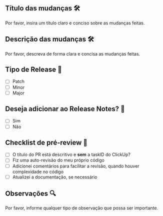 ## Título das mudanças 🛠

<div id="pr-title">
Por favor, insira um título claro e conciso sobre as mudanças feitas.
</div>

## Descrição das mudanças 🛠

<div id="pr-description">
Por favor, descreva de forma clara e concisa as mudanças feitas.
</div>

## Tipo de Release 🚀

<div id="pr-release-type">

- [ ] Patch
- [ ] Minor
- [ ] Major

</div>

## Deseja adicionar ao Release Notes? 📝

<div id="pr-release-option">

- [ ] Sim
- [ ] Não

</div>

## Checklist de pré-review 🧢

- [ ] O título do PR está descritivo e <b>sem</b> a taskID do ClickUp?
- [ ] Fiz uma auto-revisão do meu próprio código
- [ ] Adicionei comentários para facilitar a revisão, quando houver complexidade no código
- [ ] Atualizei a documentação, se necessário

## Observações 🔍

<div id="pr-observations">
Por favor, informe qualquer tipo de observação que possa ser importante.
</div>